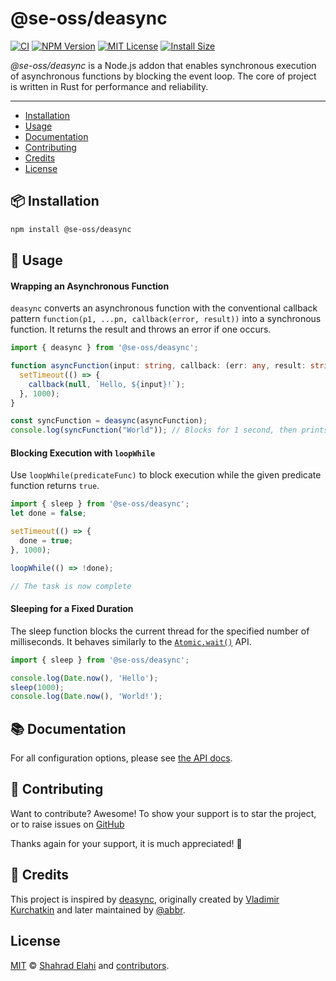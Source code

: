 # @se-oss/deasync

[![CI](https://github.com/shahradelahi/deasync/actions/workflows/CI.yml/badge.svg)](https://github.com/shahradelahi/deasync/actions/workflows/CI.yml)
[![NPM Version](https://img.shields.io/npm/v/@se-oss/deasync.svg)](https://www.npmjs.com/package/@se-oss/deasync)
[![MIT License](https://img.shields.io/badge/License-MIT-blue.svg?style=flat)](/LICENSE)
[![Install Size](https://packagephobia.com/badge?p=@se-oss/deasync)](https://packagephobia.com/result?p=@se-oss/deasync)

_@se-oss/deasync_ is a Node.js addon that enables synchronous execution of asynchronous functions by blocking the event loop. The core of project is written in Rust for performance and reliability.

---

- [Installation](#-installation)
- [Usage](#-usage)
- [Documentation](#-documentation)
- [Contributing](#-contributing)
- [Credits](#-credits)
- [License](#license)

## 📦 Installation

```bash
npm install @se-oss/deasync
```

## 📖 Usage

#### Wrapping an Asynchronous Function

`deasync` converts an asynchronous function with the conventional callback pattern `function(p1, ...pn, callback(error, result))` into a synchronous function. It returns the result and throws an error if one occurs.

```typescript
import { deasync } from '@se-oss/deasync';

function asyncFunction(input: string, callback: (err: any, result: string) => void) {
  setTimeout(() => {
    callback(null, `Hello, ${input}!`);
  }, 1000);
}

const syncFunction = deasync(asyncFunction);
console.log(syncFunction("World")); // Blocks for 1 second, then prints "Hello, World!"
```

#### Blocking Execution with `loopWhile`

Use `loopWhile(predicateFunc)` to block execution while the given predicate function returns `true`.

```typescript
import { sleep } from '@se-oss/deasync';
let done = false;

setTimeout(() => {
  done = true;
}, 1000);

loopWhile(() => !done);

// The task is now complete
```

#### Sleeping for a Fixed Duration

The sleep function blocks the current thread for the specified number of milliseconds. It behaves similarly to the [`Atomic.wait()`](https://developer.mozilla.org/en-US/docs/Web/JavaScript/Reference/Global_Objects/Atomics/wait) API.

```typescript
import { sleep } from '@se-oss/deasync';

console.log(Date.now(), 'Hello');
sleep(1000);
console.log(Date.now(), 'World!');
```

## 📚 Documentation

For all configuration options, please see [the API docs](https://www.jsdocs.io/package/@se-oss/deasync).

## 🤝 Contributing

Want to contribute? Awesome! To show your support is to star the project, or to raise issues on [GitHub](https://github.com/shahradelahi/deasync)

Thanks again for your support, it is much appreciated! 🙏

## 🙌 Credits

This project is inspired by [deasync](https://github.com/abbr/deasync), originally created by [Vladimir Kurchatkin](https://github.com/vkurchatkin) and later maintained by [@abbr](https://github.com/abbr).

## License

[MIT](/LICENSE) © [Shahrad Elahi](https://github.com/shahradelahi) and [contributors](https://github.com/shahradelahi/deasync/graphs/contributors).
